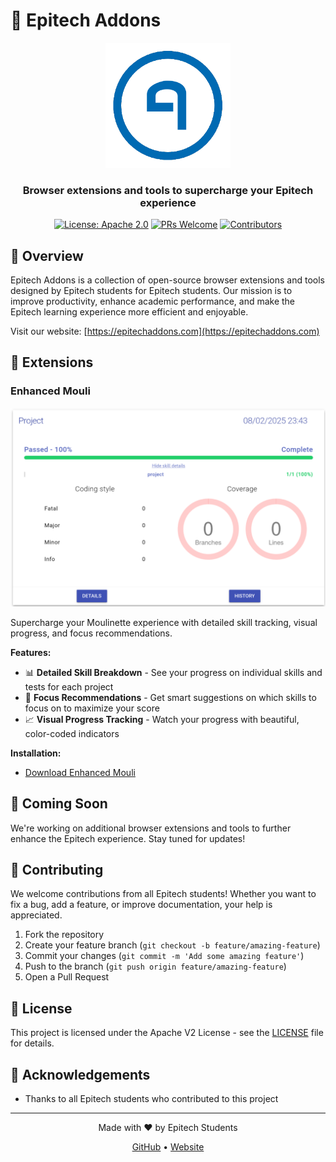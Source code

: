 # 🚀 Epitech Addons

<div align="center">
  <img src="./assets/img/epitechaddons-logo.png" alt="Epitech Addons Logo" width="200"/>
  <br>
  <h3>Browser extensions and tools to supercharge your Epitech experience</h3>
  
  [![License: Apache 2.0](https://img.shields.io/badge/License-Apache_2.0-blue.svg)](https://opensource.org/licenses/Apache-2.0)
  [![PRs Welcome](https://img.shields.io/badge/PRs-welcome-brightgreen.svg)](http://makeapullrequest.com)
  [![Contributors](https://img.shields.io/github/contributors/UnrealSalty/Epitech-Addons)](https://github.com/UnrealSalty/Epitech-Addons/graphs/contributors)
</div>

## 📌 Overview

Epitech Addons is a collection of open-source browser extensions and tools designed by Epitech students for Epitech students. Our mission is to improve productivity, enhance academic performance, and make the Epitech learning experience more efficient and enjoyable.

Visit our website: [https://epitechaddons.com](https://epitechaddons.com)

## 🌟 Extensions

### Enhanced Mouli

<div align="center">
  <img src="./assets/img/enhanced-mouli-preview.png" alt="Enhanced Mouli Preview" width="600"/>
</div>

Supercharge your Moulinette experience with detailed skill tracking, visual progress, and focus recommendations.

**Features:**
- 📊 **Detailed Skill Breakdown** - See your progress on individual skills and tests for each project
- 🎯 **Focus Recommendations** - Get smart suggestions on which skills to focus on to maximize your score
- 📈 **Visual Progress Tracking** - Watch your progress with beautiful, color-coded indicators

**Installation:**
- [Download Enhanced Mouli](https://epitechaddons.com/enhanced_mouli)

## 🔮 Coming Soon

We're working on additional browser extensions and tools to further enhance the Epitech experience. Stay tuned for updates!

## 🤝 Contributing

We welcome contributions from all Epitech students! Whether you want to fix a bug, add a feature, or improve documentation, your help is appreciated.

1. Fork the repository
2. Create your feature branch (`git checkout -b feature/amazing-feature`)
3. Commit your changes (`git commit -m 'Add some amazing feature'`)
4. Push to the branch (`git push origin feature/amazing-feature`)
5. Open a Pull Request

## 📜 License

This project is licensed under the Apache V2 License - see the [LICENSE](LICENSE) file for details.

## 📢 Acknowledgements

- Thanks to all Epitech students who contributed to this project

---

<div align="center">
  <p>Made with ❤️ by Epitech Students</p>
  <p>
    <a href="https://github.com/epitech-addons">GitHub</a> •
    <a href="https://epitechaddons.com">Website</a>
  </p>
</div>
